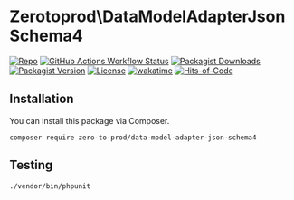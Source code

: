 # Zerotoprod\DataModelAdapterJsonSchema4

[![Repo](https://img.shields.io/badge/github-gray?logo=github)](https://github.com/zero-to-prod/data-model-adapter-json-schema4)
[![GitHub Actions Workflow Status](https://img.shields.io/github/actions/workflow/status/zero-to-prod/data-model-adapter-json-schema4/test.yml?label=tests)](https://github.com/zero-to-prod/data-model-adapter-json-schema4/actions)
[![Packagist Downloads](https://img.shields.io/packagist/dt/zero-to-prod/data-model-adapter-json-schema4?color=blue)](https://packagist.org/packages/zero-to-prod/data-model-adapter-json-schema4/stats)
[![Packagist Version](https://img.shields.io/packagist/v/zero-to-prod/data-model-adapter-json-schema4?color=f28d1a)](https://packagist.org/packages/zero-to-prod/data-model-adapter-json-schema4)
[![License](https://img.shields.io/packagist/l/zero-to-prod/data-model-adapter-json-schema4?color=red)](https://github.com/zero-to-prod/data-model-adapter-json-schema4/blob/main/LICENSE.md)
[![wakatime](https://wakatime.com/badge/github/zero-to-prod/data-model-adapter-json-schema4.svg)](https://wakatime.com/badge/github/zero-to-prod/data-model-adapter-json-schema4)
[![Hits-of-Code](https://hitsofcode.com/github/zero-to-prod/data-model-adapter-json-schema4?branch=main)](https://hitsofcode.com/github/zero-to-prod/data-model-adapter-json-schema4/view?branch=main)

## Installation
You can install this package via Composer.

```shell
composer require zero-to-prod/data-model-adapter-json-schema4
```

## Testing

```shell
./vendor/bin/phpunit
```
